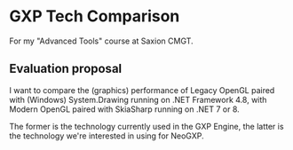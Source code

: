 # GXP Tech Comparison
For my "Advanced Tools" course at Saxion CMGT.

## Evaluation proposal
I want to compare the (graphics) performance of
 Legacy OpenGL paired with (Windows) System.Drawing running on .NET Framework 4.8,
 with Modern OpenGL paired with SkiaSharp running on .NET 7 or 8.

The former is the technology currently used in the GXP Engine,
the latter is the technology we're interested in using for NeoGXP.
